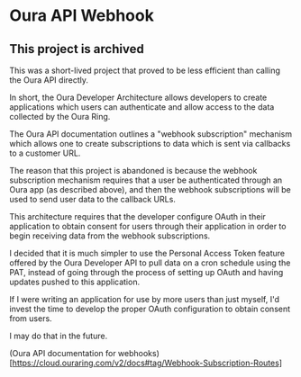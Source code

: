 # Oura API Webhook

## This project is archived

This was a short-lived project that proved to be less efficient than calling the Oura API directly.

In short, the Oura Developer Architecture allows developers to create applications which users can 
authenticate and allow access to the data collected by the Oura Ring.

The Oura API documentation outlines a "webhook subscription" mechanism which allows one to create
subscriptions to data which is sent via callbacks to a customer URL.

The reason that this project is abandoned is because the webhook subscription mechanism requires
that a user be authenticated through an Oura app (as described above), and then the webhook
subscriptions will be used to send user data to the callback URLs.

This architecture requires that the developer configure OAuth in their application to obtain consent
for users through their application in order to begin receiving data from the webhook subscriptions.

I decided that it is much simpler to use the Personal Access Token feature offered by the Oura Developer
API to pull data on a cron schedule using the PAT, instead of going through the process of setting up
OAuth and having updates pushed to this application.

If I were writing an application for use by more users than just myself, I'd invest the time to 
develop the proper OAuth configuration to obtain consent from users.

I may do that in the future.

(Oura API documentation for webhooks)[https://cloud.ouraring.com/v2/docs#tag/Webhook-Subscription-Routes]
